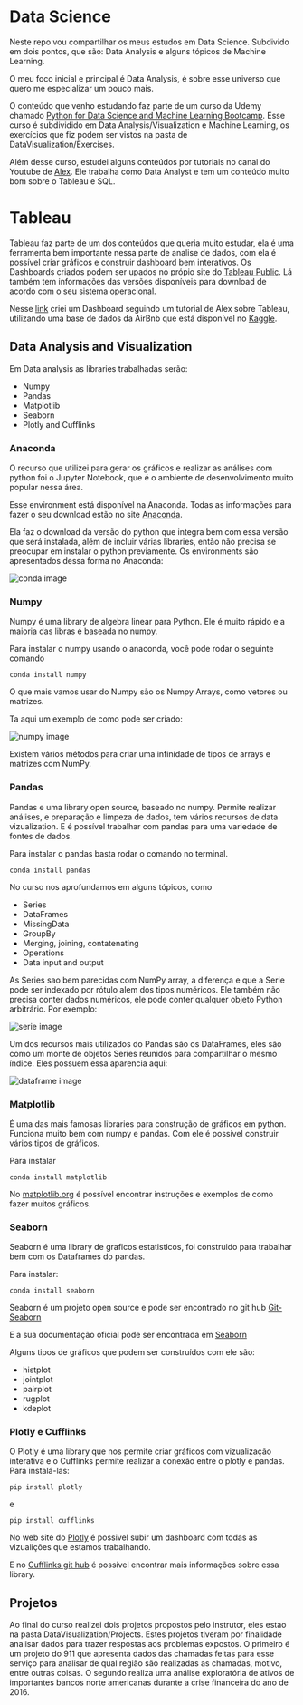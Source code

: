 # Data Science
 
Neste repo vou compartilhar os meus estudos em Data Science. Subdivido em dois pontos, que são: Data Analysis e alguns tópicos de Machine Learning.

O meu foco inicial e principal é Data Analysis, é sobre esse universo que quero me especializar um pouco mais.

O conteúdo que venho estudando faz parte de um curso da Udemy chamado [Python for Data Science and Machine Learning Bootcamp](https://www.udemy.com/course/python-for-data-science-and-machine-learning-bootcamp). Esse curso é subdividido em Data Analysis/Visualization e Machine Learning, os exercícios que fiz podem ser vistos na pasta de DataVisualization/Exercises. 

Além desse curso, estudei alguns conteúdos por tutoriais no canal do Youtube de [Alex](https://www.youtube.com/c/AlexTheAnalyst/videos). Ele trabalha como Data Analyst e tem um conteúdo muito bom sobre o Tableau e SQL.
 
# Tableau

Tableau faz parte de um dos conteúdos que queria muito estudar, ela é uma ferramenta bem importante nessa parte de analise de dados, com ela é possível criar gráficos e construir dashboard bem interativos. Os Dashboards criados podem ser upados no própio site do [Tableau Public](https://www.tableau.com/). Lá também tem informações das versões disponíveis para download de acordo com o seu sistema operacional.

Nesse [link](https://public.tableau.com/app/profile/gabriella6718/viz/AirBnbFullProject_16462318058180/Dashboard1) criei um Dashboard seguindo um tutorial de Alex sobre Tableau, utilizando uma base de dados da AirBnb que está disponível no [Kaggle](https://www.kaggle.com/datasets).

## Data Analysis and Visualization
 
Em Data analysis as libraries trabalhadas serão:
 
* Numpy
* Pandas
* Matplotlib
* Seaborn
* Plotly and Cufflinks
 
### Anaconda
 
O recurso que utilizei para gerar os gráficos e realizar as análises com python foi o Jupyter Notebook, que é o ambiente de desenvolvimento muito popular nessa área.

Esse environment está disponível na Anaconda. Todas as informações para fazer o seu download estão no site [Anaconda](https://www.anaconda.com/).

Ela faz o download da versão do python que integra bem com essa versão que será instalada, além de incluir várias libraries, então não precisa se preocupar em instalar o python previamente.
Os environments são apresentados dessa forma no Anaconda:
 
<img src="/Images/conda.png" alt="conda image"/>
 
 ### Numpy
 
Numpy é uma library de algebra linear para Python. Ele é muito rápido e a maioria das libras é baseada no numpy.

Para instalar o numpy usando o anaconda, você pode rodar o seguinte comando
 
`conda install numpy`
 
O que mais vamos usar do Numpy são os Numpy Arrays, como vetores ou matrizes.
 
Ta aqui um exemplo de como pode ser criado:
 
<img src="/Images/numpy.png" alt="numpy image"/>
 
Existem vários métodos para criar uma infinidade de tipos de arrays e matrizes com NumPy.
 
### Pandas
 
Pandas e uma library open source, baseado no numpy.  Permite realizar análises, e preparação e limpeza de dados, tem vários recursos de data vizualization. E é possível trabalhar com pandas para uma variedade de fontes de dados.

Para instalar o pandas basta rodar o comando no terminal.
 
 
`conda install pandas`
 
 
No curso nos aprofundamos em alguns tópicos, como
 
- Series
- DataFrames
- MissingData
- GroupBy
- Merging, joining, contatenating
- Operations
- Data input and output
 
As Series sao bem parecidas com NumPy array, a diferença e que a Serie pode  ser indexado por rótulo alem dos tipos numéricos. Ele também não precisa conter dados numéricos, ele pode conter qualquer objeto Python arbitrário. Por exemplo:

<img src="/Images/serie.png" alt="serie image"/>

Um dos recursos mais utilizados do Pandas são os DataFrames, eles são como um monte de objetos Series reunidos para compartilhar o mesmo índice. Eles possuem essa aparencia aqui:

<img src="/Images/dataframe.png" alt="dataframe image"/>

### Matplotlib
 
É uma das mais famosas libraries para construção de gráficos em python. Funciona muito bem com numpy e pandas. Com ele é possível construir vários tipos de gráficos.
 
Para instalar
 
`conda install matplotlib`

 
No [matplotlib.org](https://matplotlib.org/) é possível encontrar instruções e exemplos de como fazer muitos gráficos.
 
### Seaborn

Seaborn é uma library de graficos estatisticos, foi construido para trabalhar bem com os Dataframes do pandas.

Para instalar:

`conda install seaborn`

Seaborn é um projeto open source e pode ser encontrado no git hub [Git-Seaborn](https://github.com/mwaskom/seaborn)

E a sua documentação oficial pode ser encontrada em [Seaborn](https://seaborn.pydata.org/)

Alguns tipos de gráficos que podem ser construídos com ele são:

- histplot
- jointplot
- pairplot
- rugplot
- kdeplot

### Plotly e Cufflinks

O Plotly é uma library que nos permite criar gráficos com vizualização interativa e o Cufflinks permite realizar a conexão entre o plotly e pandas. Para instalá-las:

`pip install plotly`

e

`pip install cufflinks`

No web site do [Plotly](https://plotly.com/) é possivel subir um dashboard com todas as vizualições que estamos trabalhando.

E no [Cufflinks git hub](https://github.com/santosjorge/cufflinks) é possível encontrar mais informações sobre essa library.

## Projetos

Ao final do curso realizei dois projetos propostos pelo instrutor, eles estao na pasta DataVisualization/Projects. Estes projetos tiveram por finalidade analisar dados para trazer respostas aos problemas expostos. O primeiro é um projeto do 911 que apresenta dados das chamadas feitas para esse serviço para analisar de qual região são realizadas as chamadas, motivo, entre outras coisas. O segundo realiza uma análise exploratória de ativos de importantes bancos norte americanas durante a crise financeira do ano de 2016.